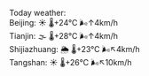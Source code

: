 Today weather:  
Beijing: ☀️   🌡️+24°C 🌬️↑4km/h  
Tianjin: 🌫  🌡️+28°C 🌬️↑4km/h  
Shijiazhuang: 🌦   🌡️+23°C 🌬️↖4km/h  
Tangshan: ☀️   🌡️+26°C 🌬️↖10km/h  
